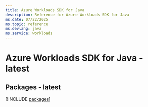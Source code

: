 ```yaml
---
title: Azure Workloads SDK for Java
description: Reference for Azure Workloads SDK for Java
ms.date: 07/22/2025
ms.topic: reference
ms.devlang: java
ms.service: workloads
---
```

# Azure Workloads SDK for Java - latest
## Packages - latest
[!INCLUDE [packages](workloads-index.md)]